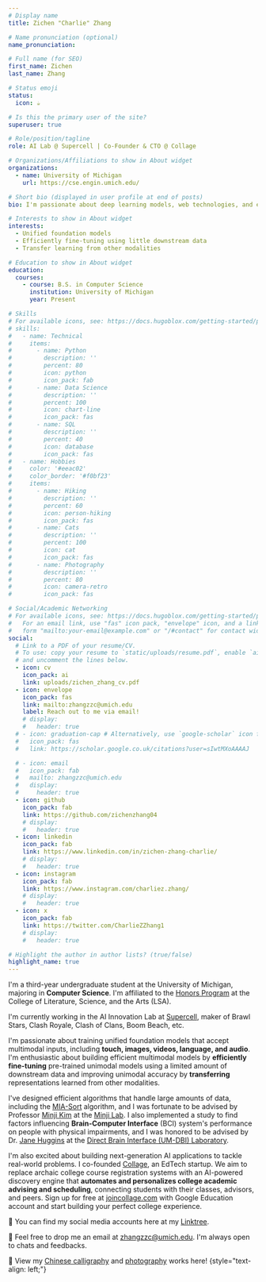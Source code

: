 ```yaml
---
# Display name
title: Zichen "Charlie" Zhang

# Name pronunciation (optional)
name_pronunciation:

# Full name (for SEO)
first_name: Zichen
last_name: Zhang

# Status emoji
status:
  icon: ☕️

# Is this the primary user of the site?
superuser: true

# Role/position/tagline
role: AI Lab @ Supercell | Co-Founder & CTO @ Collage

# Organizations/Affiliations to show in About widget
organizations:
  - name: University of Michigan
    url: https://cse.engin.umich.edu/

# Short bio (displayed in user profile at end of posts)
bio: I'm passionate about deep learning models, web technologies, and entrepreneurship

# Interests to show in About widget
interests:
  - Unified foundation models
  - Efficiently fine-tuning using little downstream data
  - Transfer learning from other modalities

# Education to show in About widget
education:
  courses:
    - course: B.S. in Computer Science
      institution: University of Michigan
      year: Present

# Skills
# For available icons, see: https://docs.hugoblox.com/getting-started/page-builder/#icons
# skills:
#   - name: Technical
#     items:
#       - name: Python
#         description: ''
#         percent: 80
#         icon: python
#         icon_pack: fab
#       - name: Data Science
#         description: ''
#         percent: 100
#         icon: chart-line
#         icon_pack: fas
#       - name: SQL
#         description: ''
#         percent: 40
#         icon: database
#         icon_pack: fas
#   - name: Hobbies
#     color: '#eeac02'
#     color_border: '#f0bf23'
#     items:
#       - name: Hiking
#         description: ''
#         percent: 60
#         icon: person-hiking
#         icon_pack: fas
#       - name: Cats
#         description: ''
#         percent: 100
#         icon: cat
#         icon_pack: fas
#       - name: Photography
#         description: ''
#         percent: 80
#         icon: camera-retro
#         icon_pack: fas

# Social/Academic Networking
# For available icons, see: https://docs.hugoblox.com/getting-started/page-builder/#icons
#   For an email link, use "fas" icon pack, "envelope" icon, and a link in the
#   form "mailto:your-email@example.com" or "/#contact" for contact widget.
social:
  # Link to a PDF of your resume/CV.
  # To use: copy your resume to `static/uploads/resume.pdf`, enable `ai` icons in `params.yaml`,
  # and uncomment the lines below.
  - icon: cv
    icon_pack: ai
    link: uploads/zichen_zhang_cv.pdf
  - icon: envelope
    icon_pack: fas
    link: mailto:zhangzzc@umich.edu
    label: Reach out to me via email!
    # display:
    #   header: true
  # - icon: graduation-cap # Alternatively, use `google-scholar` icon from `ai` icon pack
  #   icon_pack: fas
  #   link: https://scholar.google.co.uk/citations?user=sIwtMXoAAAAJ

  # - icon: email
  #   icon_pack: fab
  #   mailto: zhangzzc@umich.edu
  #   display:
  #     header: true
  - icon: github
    icon_pack: fab
    link: https://github.com/zichenzhang04
    # display:
    #   header: true
  - icon: linkedin
    icon_pack: fab
    link: https://www.linkedin.com/in/zichen-zhang-charlie/
    # display:
    #   header: true
  - icon: instagram
    icon_pack: fab
    link: https://www.instagram.com/charliez.zhang/
    # display:
    #   header: true
  - icon: x
    icon_pack: fab
    link: https://twitter.com/CharlieZZhang1
    # display:
    #   header: true

# Highlight the author in author lists? (true/false)
highlight_name: true
---
```


I'm a third-year undergraduate student at the University of Michigan, majoring in **Computer Science**. I'm affiliated to the [Honors Program](https://lsa.umich.edu/honors) at the College of Literature, Science, and the Arts (LSA).

I'm currently working in the AI Innovation Lab at [Supercell](https://supercell.com/en/), maker of Brawl Stars, Clash Royale, Clash of Clans, Boom Beach, etc.

I'm passionate about training unified foundation models that accept multimodal inputs, including **touch, images, videos, language, and audio**. I'm enthusiastic about building efficient multimodal models by **efficiently fine-tuning** pre-trained unimodal models using a limited amount of downstream data and improving unimodal accuracy by **transferring** representations learned from other modalities.

I've designed efficient algorithms that handle large amounts of data, including the [MIA-Sort](https://pypi.org/project/miasort/) algorithm, and I was fortunate to be advised by Professor [Minji Kim](https://www.michiganmedicine.org/profile/10026/minji-kim) at the [Minji Lab](https://www.minjilab.com/). I also implemented a study to find factors influencing **Brain-Computer Interface** (BCI) system's performance on people with physical impairments, and I was honored to be advised by Dr. [Jane Huggins](https://medicine.umich.edu/dept/pmr/jane-huggins-phd) at the [Direct Brain Interface (UM-DBI) Laboratory](https://sites.google.com/umich.edu/umdbi/home).

I'm also excited about building next-generation AI applications to tackle real-world problems. I co-founded [Collage](https://www.linkedin.com/company/collageus/), an EdTech startup. We aim to replace archaic college course registration systems with an AI-powered discovery engine that **automates and personalizes college academic advising and scheduling**, connecting students with their classes, advisors, and peers. Sign up for free at [joincollage.com](http://joincollage.com) with Google Education account and start building your perfect college experience.

🔗 You can find my social media accounts here at my [Linktree](https://linktr.ee/zichencharlie).

📢 Feel free to drop me an email at [zhangzzc@umich.edu](mailto:zhangzzc@umich.edu). I'm always open to chats and feedbacks.

🎨 View my [Chinese calligraphy](#gallery) and [photography](#photography) works here!
{style="text-align: left;"}
